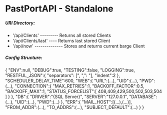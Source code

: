 # PastPortAPI - Standalone

##### URl Directory:
- '/api/Clients' --------- Returns all stored Clients
- '/api/Clients/last' ---- Returns last stored Client
- '/api/now' -------------- Stores and returns current barge Client


##### Config Structure:

{
    "ENV":null,
    "DEBUG":true,
    "TESTING":false,
    "LOGGING":true,
    "RESTFUL_JSON":{
        "separators": [", ",": "],
        "indent":2
    },
    "SCHEDULER_DELAY_TIME":600,
    "WEB":{
        "URL":(...),
        "UID":(...),
        "PWD":(...),
        "CONNECTION":{
            "MAX_RETRIES":1,
            "BACKOFF_FACTOR":0.5,
            "BACKOFF_MAX":1,
            "STATUS_FORCELIST":[
                408,409,429,500,502,503,504
            ]
        }
    },
    "DB":{
        "DRIVER":"{SQL Server}",
        "SERVER":"127.0.0.1",
        "DATABASE":(...),
        "UID":(...),
        "PWD":(...)
    },
    "ERR":{
        "MAIL_HOST":[(...),(...)],
        "FROM_ADDR":(...),
        "TO_ADDRS":(...),
        "SUBJECT_DEFAULT":(...)
    }
}